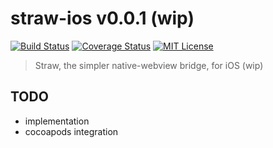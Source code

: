 # straw-ios v0.0.1 (wip)

[![Build Status](https://travis-ci.org/strawjs/straw-ios.svg)](https://travis-ci.org/strawjs/straw-ios)
[![Coverage Status](https://coveralls.io/repos/strawjs/straw-ios/badge.png)](https://coveralls.io/r/strawjs/straw-ios)
[![MIT License](http://img.shields.io/badge/License-MIT-red.svg)]()

> Straw, the simpler native-webview bridge, for iOS (wip)

## TODO

- implementation
- cocoapods integration

